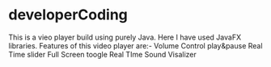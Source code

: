 # developerCoding
This is a vieo player build using purely Java.
Here I have used JavaFX libraries.
Features of this video player are:-
Volume Control
play&pause
Real Time slider
Full Screen toogle
Real TIme Sound Visalizer
